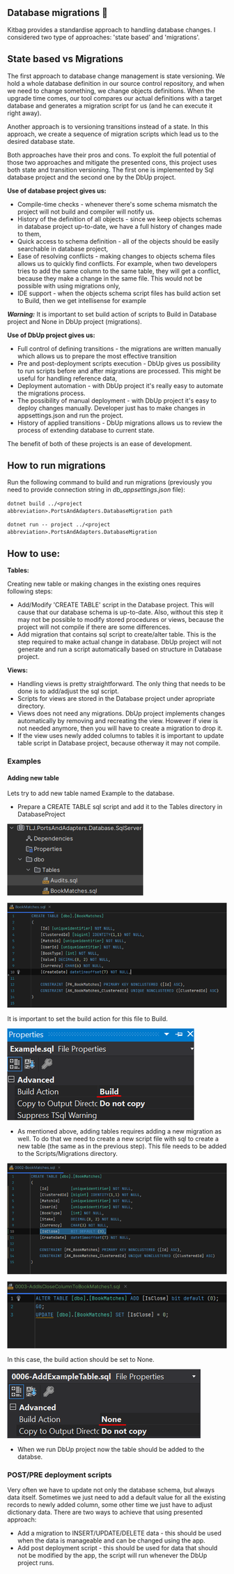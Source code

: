 ﻿## Database migrations :card_index:

Kitbag provides a standardise approach to handling database changes. I considered two type of approaches: 'state based' and 'migrations'. 

## State based vs Migrations
The first approach to database change management is state versioning. We hold a whole database definition in our source control repository, and when we need to change something, we change objects definitions. When the upgrade time comes, our tool compares our actual definitions with a target database and generates a migration script for us (and he can execute it right away).

Another approach is to versioning transitions instead of a state. In this approach, we create a sequence of migration scripts which lead us to the desired database state.

Both approaches have their pros and cons. To exploit the full potential of those two approaches and mitigate the presented cons, this project uses both state and transition versioning. The first one is implemented by Sql database project and the second one by the DbUp project.

**Use of database project gives us:**
- Compile-time checks - whenever there's some schema mismatch the project will not build and compiler will notify us.
- History of the definition of all objects - since we keep objects schemas in database project up-to-date, we have a full history of changes made to them,
- Quick access to schema definition - all of the objects should be easily searchable in database project,
- Ease of resolving conflicts - making changes to objects schema files allows us to quickly find conflicts. For example, when two developers tries to add the same column to the same table, they will get a conflict, because they make a change in the same file. This would not be possible with using migrations only,
- IDE support - when the objects schema script files has build action set to Build, then we get intellisense for example

_**Warning:**_ It is important to set build action of scripts to Build in Database project and None in DbUp project (migrations).

**Use of DbUp project gives us:**
- Full control of defining transitions - the migrations are written manually which allows us to prepare the most effective transition
- Pre and post-deployment scripts execution - DbUp gives us possibility to run scripts before and after migrations are processed. This might be useful for handling reference data,
- Deployment automation - with DbUp project it's really easy to automate the migrations process.
- The possibility of manual deployment - with DbUp project it's easy to deploy changes manually. Developer just has to make changes in appsettings.json and run the project.
- History of applied transitions - DbUp migrations allows us to review the process of extending database to current state.

The benefit of both of these projects is an ease of development.

## How to run migrations

Run the following command to build and run migrations (previously you need to provide connection string in _db_appsettings.json_ file):

`dotnet build ../<project abbreviation>.PortsAndAdapters.DatabaseMigration path`

`dotnet run -- project ../<project abbreviation>.PortsAndAdapters.DatabaseMigration`

## How to use:
**Tables:**

Creating new table or making changes in the existing ones requires following steps:
- Add/Modify 'CREATE TABLE' script in the Database project. This will cause that our database schema is up-to-date. Also, without this step it may not be possible to modify stored procedures or views, because the project will not compile if there are some differences.
- Add migration that contains sql script to create/alter table. This is the step required to make actual change in database. DbUp project will not generate and run a script automatically based on structure in Database project.

**Views:**
- Handling views is pretty straightforward. The only thing that needs to be done is to add/adjust the sql script.
- Scripts for views are stored in the Database project under apropriate directory.
- Views does not need any migrations. DbUp project implements changes automatically by removing and recreating the view. However if view is not needed anymore, then you will have to create a migration to drop it.
- If the view uses newly added columns to tables it is important to update table script in Database project, because otherway it may not compile.

### Examples

#### Adding new table

Lets try to add new table named Example to the database.
* Prepare a CREATE TABLE sql script and add it to the Tables directory in DatabaseProject

![image](./assets/folder_view.png)

![image](./assets/table_view.png)

It is important to set the build action for this file to Build.

![image](./assets/table_settings.png)

* As mentioned above, adding tables requires adding a new migration as well. To do that we need to create a new script file with sql to create a new table (the same as in the previous step). This file needs to be added to the Scripts/Migrations directory.

![image](./assets/changed_table.png)

![image](./assets/alter_table.png)

In this case, the build action should be set to None.

![image](./assets/file_none_build_settings.png)

* When we run DbUp project now the table should be added to the databse.

### POST/PRE deployment scripts
Very often we have to update not only the database schema, but always data itself. Sometimes we just need to add a default value for all the existing records to newly added column, some other time we just have to adjust dictionary data. There are two ways to achieve that using presented approach:

- Add a migration to INSERT/UPDATE/DELETE data - this should be used when the data is manageable and can be changed using the app.
- Add post deployment script - this should be used for data that should not be modified by the app, the script will run whenever the DbUp project runs.